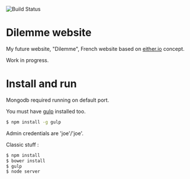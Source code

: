![Build Status](https://codeship.com/projects/fe21adf0-1f10-0133-8b98-7a1057e16cf4/status?branch=master)

# Dilemme website

My future website, "Dilemme", French website based on [either.io](http://either.io) concept.

Work in progress.

# Install and run

Mongodb required running on default port.

You must have [gulp](http://gulpjs.com/) installed too.
```sh
$ npm install -g gulp
```

Admin credentials are 'joe'/'joe'.


Classic stuff : 

```sh
$ npm install
$ bower install
$ gulp 
$ node server
```